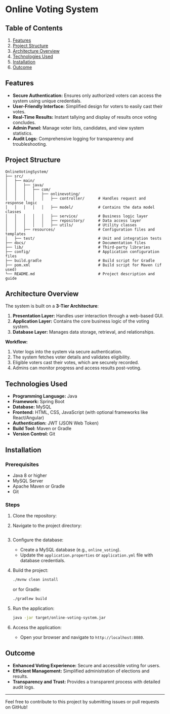 # Online Voting System

## Table of Contents
1. [Features](#features)
2. [Project Structure](#project-structure)
3. [Architecture Overview](#architecture-overview)
4. [Technologies Used](#technologies-used)
5. [Installation](#installation)
6. [Outcome](#outcome)

## Features
- **Secure Authentication:** Ensures only authorized voters can access the system using unique credentials.
- **User-Friendly Interface:** Simplified design for voters to easily cast their votes.
- **Real-Time Results:** Instant tallying and display of results once voting concludes.
- **Admin Panel:** Manage voter lists, candidates, and view system statistics.
- **Audit Logs:** Comprehensive logging for transparency and troubleshooting.

## Project Structure
```
OnlineVotingSystem/
├── src/
│   ├── main/
│   │   ├── java/
│   │   │   ├── com/
│   │   │   │   ├── onlinevoting/
│   │   │   │   │   ├── controller/      # Handles request and response logic
│   │   │   │   │   ├── model/           # Contains the data model classes
│   │   │   │   │   ├── service/         # Business logic layer
│   │   │   │   │   ├── repository/      # Data access layer
│   │   │   │   │   ├── utils/           # Utility classes
│   │   ├── resources/                   # Configuration files and templates
│   ├── test/                            # Unit and integration tests
├── docs/                                # Documentation files
├── lib/                                 # Third-party libraries
├── config/                              # Application configuration files
├── build.gradle                         # Build script for Gradle
├── pom.xml                              # Build script for Maven (if used)
└── README.md                            # Project description and guide
```

## Architecture Overview
The system is built on a **3-Tier Architecture**:
1. **Presentation Layer:** Handles user interaction through a web-based GUI.
2. **Application Layer:** Contains the core business logic of the voting system.
3. **Database Layer:** Manages data storage, retrieval, and relationships.

**Workflow:**
1. Voter logs into the system via secure authentication.
2. The system fetches voter details and validates eligibility.
3. Eligible voters cast their votes, which are securely recorded.
4. Admins can monitor progress and access results post-voting.

## Technologies Used
- **Programming Language:** Java
- **Framework:** Spring Boot
- **Database:** MySQL
- **Frontend:** HTML, CSS, JavaScript (with optional frameworks like React/Angular)
- **Authentication:** JWT (JSON Web Token)
- **Build Tool:** Maven or Gradle
- **Version Control:** Git

## Installation
### Prerequisites
- Java 8 or higher
- MySQL Server
- Apache Maven or Gradle
- Git

### Steps
1. Clone the repository:
   
2. Navigate to the project directory:
   ```bash
   
   ```
3. Configure the database:
   - Create a MySQL database (e.g., `online_voting`).
   - Update the `application.properties` or `application.yml` file with database credentials.

4. Build the project:
   ```bash
   ./mvnw clean install
   ```
   or for Gradle:
   ```bash
   ./gradlew build
   ```

5. Run the application:
   ```bash
   java -jar target/online-voting-system.jar
   ```

6. Access the application:
   - Open your browser and navigate to `http://localhost:8080`.

## Outcome
- **Enhanced Voting Experience:** Secure and accessible voting for users.
- **Efficient Management:** Simplified administration of elections and results.
- **Transparency and Trust:** Provides a transparent process with detailed audit logs.

---
Feel free to contribute to this project by submitting issues or pull requests on GitHub!

